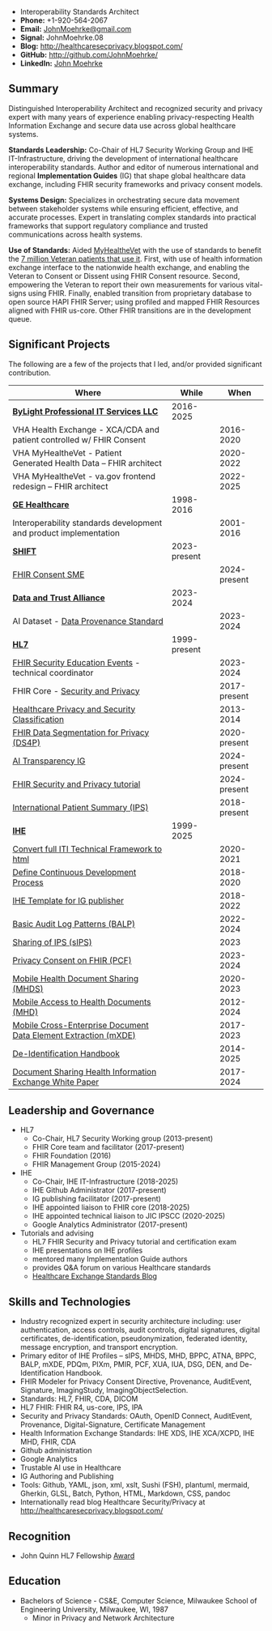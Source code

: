 
- Interoperability Standards Architect
- **Phone:** +1-920-564-2067
- **Email:** JohnMoehrke@gmail.com
- **Signal:** JohnMoehrke.08
- **Blog:** http://healthcaresecprivacy.blogspot.com/
- **GitHub:** http://github.com/JohnMoehrke/
- **LinkedIn:** [John Moehrke](https://www.linkedin.com/in/john-moehrke-6841414/)

## Summary

Distinguished Interoperability Architect and recognized security and privacy expert with many years of experience enabling privacy-respecting Health Information Exchange and secure data use across global healthcare systems.

**Standards Leadership:** Co-Chair of HL7 Security Working Group and IHE IT-Infrastructure, driving the development of international healthcare interoperability standards. Author and editor of numerous international and regional **Implementation Guides** (IG) that shape global healthcare data exchange, including FHIR security frameworks and privacy consent models.

**Systems Design:** Specializes in orchestrating secure data movement between stakeholder systems while ensuring efficient, effective, and accurate processes. Expert in translating complex standards into practical frameworks that support regulatory compliance and trusted communications across health systems. 

**Use of Standards:** Aided [MyHealtheVet](https://www.myhealth.va.gov/mhv-portal-web/home) with the use of standards to benefit the [7 million Veteran patients that use it](https://www.va.gov/health/survey.asp#:~:text=VA%20Survey%20of%20Veteran%20Enrollees,My%20HealtheVet). First, with use of health information exchange interface to the nationwide health exchange, and enabling the Veteran to Consent or Dissent using FHIR Consent resource. Second, empowering the Veteran to report their own measurements for various vital-signs using FHIR. Finally, enabled transition from proprietary database to open source HAPI FHIR Server; using profiled and mapped FHIR Resources aligned with FHIR us-core. Other FHIR transitions are in the development queue.

## Significant Projects

The following are a few of the projects that I led, and/or provided significant contribution.

| Where | While | When |
| ----- | ----- | ----- |
| **[ByLight Professional IT Services LLC](https://bylight.com/)**           | 2016-2025
| VHA Health Exchange - XCA/CDA and patient controlled w/ FHIR Consent | | 2016-2020
| VHA MyHealtheVet - Patient Generated Health Data – FHIR architect | | 2020-2022
| VHA MyHealtheVet - va.gov frontend redesign – FHIR architect | | 2022-2025
| **[GE Healthcare](https://www.gehealthcare.com/)**         | 1998-2016
| Interoperability standards development and product implementation | | 2001-2016
| **[SHIFT](https://www.drummondgroup.com/shift/)**           | 2023-present
| [FHIR Consent SME](https://github.com/SHIFT-Task-Force)          | | 2024-present
| **[Data and Trust Alliance](https://dataandtrustalliance.org/)** | 2023-2024
| AI Dataset - [Data Provenance Standard](https://github.com/Data-and-Trust-Alliance/DPS) | | 2023-2024
| **[HL7](https://www.hl7.org)**            | 1999-present
| [FHIR Security Education Events](https://info.hl7.org/hl7-fhir-security-education-event-live) - technical coordinator   | | 2023-2024 
| FHIR Core - [Security and Privacy](https://hl7.org/fhir/secpriv-module.html) | | 2017-present
| [Healthcare Privacy and Security Classification](https://hl7.org/fhir/security-labels.html#hcs) | | 2013-2014
| [FHIR Data Segmentation for Privacy (DS4P)](https://hl7.org/fhir/uv/security-label-ds4p/) | | 2020-present
| [AI Transparency IG](https://github.com/HL7/aitransparency-ig)          | | 2024-present
| [FHIR Security and Privacy tutorial](http://bit.ly/FHIR-SecPriv) | | 2024-present 
| [International Patient Summary (IPS)](https://build.fhir.org/ig/HL7/fhir-ips/Privacy-and-Security-Considerations.html) | | 2018-present
| **[IHE](https://www.ihe.net)**            | 1999-2025
| [Convert full ITI Technical Framework to html](https://profiles.ihe.net/ITI/TF/Volume1/index.html) | | 2020-2021
| [Define Continuous Development Process](https://wiki.ihe.net/index.php/Continuous_Development_Process) | | 2018-2020
| [IHE Template for IG publisher](https://github.com/IHE/ihe-ig-template) | | 2018-2022
| [Basic Audit Log Patterns (BALP)](https://profiles.ihe.net/ITI/BALP/index.html) | | 2022-2024
| [Sharing of IPS (sIPS)](https://profiles.ihe.net/ITI/sIPS/index.html) | | 2023
| [Privacy Consent on FHIR (PCF)](https://profiles.ihe.net/ITI/PCF/index.html) ||  2023-2024
| [Mobile Health Document Sharing (MHDS)](https://profiles.ihe.net/ITI/MHDS/index.html) | | 2020-2023
| [Mobile Access to Health Documents (MHD)](https://profiles.ihe.net/ITI/MHD/index.html) ||  2012-2024
| [Mobile Cross-Enterprise Document Data Element Extraction (mXDE)](https://profiles.ihe.net/ITI/mXDE/index.html) | | 2017-2023
| [De-Identification Handbook](https://github.com/IHE/ITI.DeIdHandbook) | | 2014-2025
| [Document Sharing Health Information Exchange White Paper](https://profiles.ihe.net/ITI/HIE-Whitepaper/index.html) | | 2017-2024

## Leadership and Governance

- HL7
  - Co-Chair, HL7 Security Working group (2013-present)
  - FHIR Core team and facilitator (2017-present)
  - FHIR Foundation (2016)
  - FHIR Management Group (2015-2024)
- IHE
  - Co-Chair, IHE IT-Infrastructure (2018-2025)
  - IHE Github Administrator (2017-present)
  - IG publishing facilitator (2017-present)
  - IHE appointed liaison to FHIR core (2018-2025)
  - IHE appointed technical liaison to JIC IPSCC (2020-2025)
  - Google Analytics Administrator (2017-present)
- Tutorials and advising
  - HL7 FHIR Security and Privacy tutorial and certification exam
  - IHE presentations on IHE profiles
  - mentored many Implementation Guide authors
  - provides Q&A forum on various Healthcare standards
  - [Healthcare Exchange Standards Blog](http://healthcaresecprivacy.blogspot.com/)

## Skills and Technologies

- Industry recognized expert in security architecture including: user authentication, access controls, audit controls, digital signatures, digital certificates, de-identification, pseudonymization, federated identity, message encryption, and transport encryption. 
- Primary editor of IHE Profiles – sIPS, MHDS, MHD, BPPC, ATNA, BPPC, BALP, mXDE, PDQm, PIXm, PMIR, PCF, XUA, IUA, DSG, DEN, and De-Identification Handbook.
- FHIR Modeler for Privacy Consent Directive, Provenance, AuditEvent, Signature, ImagingStudy, ImagingObjectSelection.
- Standards: HL7, FHIR, CDA, DICOM
- HL7 FHIR: FHIR R4, us-core, IPS, IPA
- Security and Privacy Standards: OAuth, OpenID Connect, AuditEvent, Provenance, Digital-Signature, Certificate Management
- Health Information Exchange Standards: IHE XDS, IHE XCA/XCPD, IHE MHD, FHIR, CDA
- Github administration
- Google Analytics
- Trustable AI use in Healthcare
- IG Authoring and Publishing
- Tools: Github, YAML, json, xml, xslt, Sushi (FSH), plantuml, mermaid, Gherkin, GLSL, Batch, Python, HTML, Markdown, CSS, pandoc
- Internationally read blog Healthcare Security/Privacy at http://healthcaresecprivacy.blogspot.com/

## Recognition

- John Quinn HL7 Fellowship [Award](https://hl7news.hl7.org/2025/01/17/update-from-headquarters/)

## Education

- Bachelors of Science - CS&E, Computer Science, Milwaukee School of Engineering University, Milwaukee, WI, 1987
  - Minor in Privacy and Network Architecture
